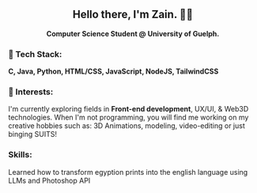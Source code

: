 <div align="center">
  
## Hello there, I'm Zain. 👋🏼
**Computer Science Student @ University of Guelph.**
  
</div>


### 🧠 Tech Stack:
**C, Java, Python, HTML/CSS, JavaScript, NodeJS, TailwindCSS**

### 🎨 Interests:
I'm currently exploring fields in **Front-end development**, UX/UI, & Web3D technologies. When I'm not programming, you will find me working on my creative hobbies such as: 3D Animations, modeling, video-editing or just binging SUITS!

### Skills:
Learned how to transform egyption prints into the english language using LLMs and Photoshop API

